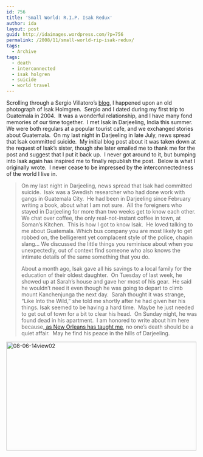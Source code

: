 ```yaml
---
id: 756
title: 'Small World: R.I.P. Isak Redux'
author: ida
layout: post
guid: http://idaimages.wordpress.com/?p=756
permalink: /2008/11/small-world-rip-isak-redux/
tags:
  - Archive
tags:
  - death
  - interconnected
  - isak holgren
  - suicide
  - world travel
---
```

Scrolling through a Sergio Villatoro&#8217;s [blog][1], I happened upon an old photograph of Isak Holmgren.  Sergio and I dated during my first trip to Guatemala in 2004.  It was a wonderful relationship, and I have many fond memories of our time together.  I met Isak in Darjeeling, India this summer.  We were both regulars at a popular tourist cafe, and we exchanged stories about Guatemala.  On my last night in Darjeeling in late July, news spread that Isak committed suicide.  My initial blog post about it was taken down at the request of Isak&#8217;s sister, though she later emailed me to thank me for the post and suggest that I put it back up.  I never got around to it, but bumping into Isak again has inspired me to finally republish the post.  Below is what I originally wrote.  I never cease to be impressed by the interconnectedness of the world I live in.

> On my last night in Darjeeling, news spread that Isak had committed suicide.  Isak was a Swedish researcher who had done work with gangs in Guatemala City.  He had been in Darjeeling since February writing a book, about what I am not sure.  All the foreigners who stayed in Darjeeling for more than two weeks get to know each other. We chat over coffee, the only real-not-instant coffee in town, at Soman’s Kitchen.  This is how I got to know Isak.  He loved talking to me about Guatemala. Which bus company you are most likely to get robbed on, the belligerent yet complacent style of the police, chapin slang&#8230; We discussed the little things you reminisce about when you unexpectedly, out of context find someone who also knows the intimate details of the same something that you do.
> 
> About a month ago, Isak gave all his savings to a local family for the education of their oldest daughter.  On Tuesday of last week, he showed up at Sarah’s house and gave her most of his gear.  He said he wouldn’t need it even though he was going to depart to climb mount Kanchenjunga the next day.  Sarah thought it was strange, “Like Into the Wild,” she told me shortly after he had given her his things. Isak seemed to be having a hard time.  Maybe he just needed to get out of town for a bit to clear his head.  On Sunday night, he was found dead in his apartment.  I am honored to write about him here because,[ as New Orleans has taught me][2], no one’s death should be a quiet affair.  May he find his peace in the hills of Darjeeling.

[<img class="aligncenter size-full wp-image-758" title="08-06-14view02" src="http://idaimages.files.wordpress.com/2008/11/08-06-14view02.jpg" alt="08-06-14view02" width="500" height="286" />][3]

 [1]: http://www.mylittlechickenbus.com/
 [2]: http://uncommonplaces.com/2008/02/27/rip-vi-landry/
 [3]: http://idaimages.files.wordpress.com/2008/11/08-06-14view02.jpg